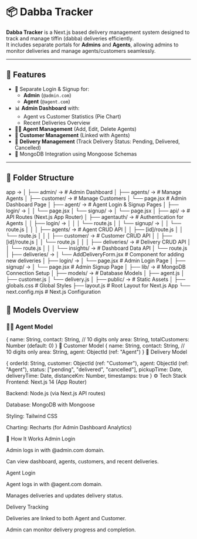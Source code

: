 # 📦 Dabba Tracker

**Dabba Tracker** is a Next.js based delivery management system designed to track and manage tiffin (dabba) deliveries efficiently.  
It includes separate portals for **Admins** and **Agents**, allowing admins to monitor deliveries and manage agents/customers seamlessly.

---

## 🚀 Features

- 🔐 Separate Login & Signup for:
  - **Admin** (`@admin.com`)
  - **Agent** (`@agent.com`)
- 📊 **Admin Dashboard** with:
  - Agent vs Customer Statistics (Pie Chart)
  - Recent Deliveries Overview
- 👨‍💼 **Agent Management** (Add, Edit, Delete Agents)
- 👥 **Customer Management** (Linked with Agents)
- 🚚 **Delivery Management** (Track Delivery Status: Pending, Delivered, Cancelled)
- 🧾 MongoDB Integration using Mongoose Schemas

---
## 🧩 Folder Structure

app →
│
├── admin/ → # Admin Dashboard
│ ├── agents/ → # Manage Agents
│ ├── customer/ → # Manage Customers
│ └── page.jsx # Admin Dashboard Page
│
├── agent/ → # Agent Login & Signup Pages
│ ├── login/ →
│ │ └── page.jsx
│ └── signup/ →
│ └── page.jsx
│
├── api/ → # API Routes (Next.js App Router)
│ ├── agentauth/ → # Authentication for Agents
│ │ ├── login/ →
│ │ │ └── route.js
│ │ └── signup/ →
│ │ └── route.js
│ │
│ ├── agents/ → # Agent CRUD API
│ │ ├── [id]/route.js
│ │ └── route.js
│ │
│ ├── customer/ → # Customer CRUD API
│ │ ├── [id]/route.js
│ │ └── route.js
│ │
│ ├── deliveries/ → # Delivery CRUD API
│ │ └── route.js
│ │
│ └── insights/ → # Dashboard Data API
│ └── route.js
│
├── deliveries/ →
│ └── AddDeliveryForm.jsx # Component for adding new deliveries
│
├── login/ →
│ └── page.jsx # Admin Login Page
│
├── signup/ →
│ └── page.jsx # Admin Signup Page
│
├── lib/ → # MongoDB Connection Setup
│
├── models/ → # Database Models
│ ├── agent.js
│ ├── customer.js
│ └── delivery.js
│
├── public/ → # Static Assets
│
├── globals.css # Global Styles
├── layout.js # Root Layout for Next.js App
└── next.config.mjs # Next.js Configuration


## 🧠 Models Overview

### 🧑‍💼 Agent Model

{
  name: String,
  contact: String,  // 10 digits only
  area: String,
  totalCustomers: Number (default: 0)
}
👥 Customer Model
{
  name: String,
  contact: String,  // 10 digits only
  area: String,
  agent: ObjectId (ref: "Agent")
}
🚚 Delivery Model

{
  orderId: String,
  customer: ObjectId (ref: "Customer"),
  agent: ObjectId (ref: "Agent"),
  status: ["pending", "delivered", "cancelled"],
  pickupTime: Date,
  deliveryTime: Date,
  distanceKm: Number,
  timestamps: true
}
⚙️ Tech Stack
Frontend: Next.js 14 (App Router)

Backend: Node.js (via Next.js API routes)

Database: MongoDB with Mongoose

Styling: Tailwind CSS

Charting: Recharts (for Admin Dashboard Analytics)

🧭 How It Works
Admin Login

Admin logs in with @admin.com domain.

Can view dashboard, agents, customers, and recent deliveries.

Agent Login

Agent logs in with @agent.com domain.

Manages deliveries and updates delivery status.

Delivery Tracking

Deliveries are linked to both Agent and Customer.

Admin can monitor delivery progress and completion.
